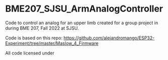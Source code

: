 # BME207_SJSU_ArmAnalogController
Code to control an analog for an upper limb created for a group project in during BME 207, Fall 2022 at SJSU.

Code is based on this repo: https://github.com/alejandromango/ESP32-Experiment/tree/master/Maslow_4_Firmware

All code licensed under
